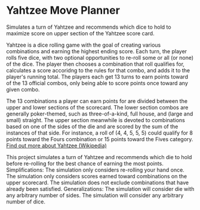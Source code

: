 # Yahtzee Move Planner
Simulates a turn of Yahtzee and recommends which dice to hold to maximize score on upper section of the Yahtzee score card.

Yahtzee is a dice rolling game with the goal of creating various combinations and earning the highest ending score. Each turn, the player rolls five dice, with two optional opportunities to re-roll some or all (or none) of the dice. The player then chooses a combination that roll qualifies for, calculates a score accoridng to the rules for that combo, and adds it to the player's running total. The players each get 13 turns to earn points toward of the 13 official combos, only being able to score points once toward any given combo.

The 13 combinations a player can earn points for are divided between the upper and lower sections of the scorecard. The lower section combos are generally poker-themed, such as three-of-a-kind, full house, and (large and small) straight. The upper section meanwhile is devoted to combinations based on one of the sides of the die and are scored by the sum of the instances of that side. For instance, a roll of (4, 4, 5, 5, 5) could qualify for 8 points toward the Fours combination or 15 points toward the Fives category. <a href="https://en.wikipedia.org/wiki/Yahtzee">Find out more about Yahtzee (Wikipedia)</a>

This project simulates a turn of Yahtzee and recommends which die to hold before re-rolling for the best chance of earning the most points. Simplifications: The simulation only considers re-rolling your hand once. The simulation only considers scores earned toward combinations on the upper scorecard. The simulation does not exclude combinations that have already been satisfied. Generalizations: The simulation will consider die with any arbitrary number of sides. The simulation will consider any arbitrary number of dice.
